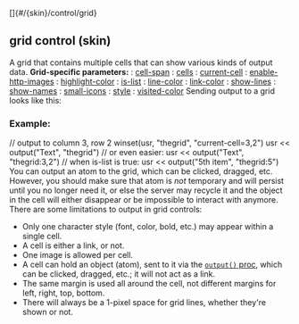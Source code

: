 []{#/{skin}/control/grid}
  ## grid control (skin)
  A grid that contains multiple cells that can show various kinds of
  output data.
  **Grid-specific parameters:**
  :   [cell-span](ref/%7Bskin%7D/param/cell-span)
  :   [cells](ref/%7Bskin%7D/param/cells)
  :   [current-cell](ref/%7Bskin%7D/param/current-cell)
  :   [enable-http-images](ref/%7Bskin%7D/param/enable-http-images)
  :   [highlight-color](ref/%7Bskin%7D/param/highlight-color)
  :   [is-list](ref/%7Bskin%7D/param/is-list)
  :   [line-color](ref/%7Bskin%7D/param/line-color)
  :   [link-color](ref/%7Bskin%7D/param/link-color)
  :   [show-lines](ref/%7Bskin%7D/param/show-lines)
  :   [show-names](ref/%7Bskin%7D/param/show-names)
  :   [small-icons](ref/%7Bskin%7D/param/small-icons)
  :   [style](ref/%7Bskin%7D/param/style)
  :   [visited-color](ref/%7Bskin%7D/param/visited-color)
  Sending output to a grid looks like this:
  ### Example:
  // output to column 3, row 2 winset(usr, \"thegrid\",
  \"current-cell=3,2\") usr \<\< output(\"Text\", \"thegrid\") // or even
  easier: usr \<\< output(\"Text\", \"thegrid:3,2\") // when is-list is
  true: usr \<\< output(\"5th item\", \"thegrid:5\")
  You can output an atom to the grid, which can be clicked, dragged, etc.
  However, you should make sure that atom is *not* temporary and will
  persist until you no longer need it, or else the server may recycle it
  and the object in the cell will either disappear or be impossible to
  interact with anymore.
  There are some limitations to output in grid controls:
  -   Only one character style (font, color, bold, etc.) may appear within
      a single cell.
  -   A cell is either a link, or not.
  -   One image is allowed per cell.
  -   A cell can hold an object (atom), sent to it via the [`output()`
      proc](ref/proc/output), which can be clicked, dragged, etc.; it will
      not act as a link.
  -   The same margin is used all around the cell, not different margins
      for left, right, top, bottom.
  -   There will always be a 1-pixel space for grid lines, whether
      they\'re shown or not.